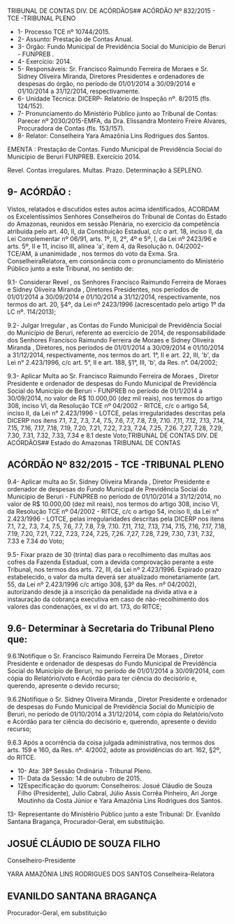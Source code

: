 TRIBUNAL DE CONTAS DIV. DE ACÓRDÃOS## ACÓRDÃO Nº 832/2015 - TCE -TRIBUNAL PLENO

- 1- Processo TCE nº 10744/2015.
- 2- Assunto: Prestação de Contas Anual.
- 3- Órgão: Fundo Municipal de Previdência Social do Município de Beruri - FUNPREB .
- 4- Exercício: 2014.
- 5-  Responsáveis: Sr.  Francisco  Raimundo  Ferreira  de  Moraes  e  Sr.  Sidney  Oliveira Miranda,  Diretores  Presidentes  e  ordenadores  de  despesas  do  órgão,  no  período  de 01/01/2014 a 30/09/2014 e 01/10/2014 a 31/12/2014, respectivamente.
- 6- Unidade Técnica: DICERP- Relatório de Inspeção nº. 8/2015 (fls. 124/152).
- 7-  Pronunciamento  do Ministério Público  junto  ao Tribunal  de Contas: Parecer  nº 2030/2015-EMFA, da Dra. Elissandra Monteiro Freire Alvares, Procuradora de Contas (fls. 153/157).
- 8- Relator: Conselheira Yara Amazônia Lins Rodrigues dos Santos.

EMENTA :  Prestação  de  Contas.  Fundo  Municipal de  Previdência  Social  do  Município  de  Beruri  FUNPREB. Exercício 2014.

Revel. Contas irregulares. Multas. Prazo. Determinação à SEPLENO.

## 9- ACÓRDÃO :

Vistos, relatados e discutidos estes autos acima identificados, ACORDAM os Excelentíssimos Senhores Conselheiros do Tribunal de Contas do Estado do Amazonas, reunidos em sessão Plenária, no exercício da competência atribuída pelo art.  40,  II, da Constituição Estadual, c/c o art. 18, inciso II, da Lei Complementar nº 06/91, arts. 1º, II, 2º, 4º e 5º, I, da Lei nº 2423/96 e arts. 5º, II e 11, inciso III, alínea 'a', item 4, da Resolução n. 04/2002-TCE/AM, à  unanimidade , nos  termos  do  voto  da  Exma.  Sra.  ConselheiraRelatora, em  consonância com  o  pronunciamento  do  Ministério  Público  junto  a  este Tribunal, no sentido de:

9.1-  Considerar  Revel , os  Senhores Francisco  Raimundo  Ferreira  de Moraes e Sidney Oliveira Miranda , Diretores Presidentes, nos períodos de 01/01/2014 a 30/09/2014 e 01/10/2014 a 31/12/2014, respectivamente, nos  termos do art. 20, §4º, da Lei nº 2423/1996 (acrescentado pelo artigo 1º da LC nº. 114/2013);

9.2- Julgar Irregular , as Contas do Fundo Municipal de Previdência Social do Município de Beruri, referente ao exercício de 2014, de responsabilidade dos Senhores Francisco  Raimundo  Ferreira  de Moraes e Sidney  Oliveira  Miranda ,  Diretores,  nos períodos de 01/01/2014 a 30/09/2014 e 01/10/2014 a 31/12/2014, respectivamente, nos termos do art. 1°, II e art. 22, III, 'b', da Lei n° 2.423/1996, c/c art. 5°, II e art. 188, §1°, III, 'b', da Res. n°. 04/2002;

9.3- Aplicar Multa ao Sr. Francisco Raimundo Ferreira de Moraes , Diretor Presidente  e  ordenador  de  despesas  do  Fundo  Municipal  de  Previdência  Social  do Município de Beruri - FUNPREB no período de 01/1/2014 a 30/09/2014, no  valor de R$ 10.000,00 (dez  mil  reais),  nos  termos  do  artigo  308,  inciso  VI,  da  Resolução  TCE  nº 04/2002  -  RITCE,  c/c  o  artigo  54,  inciso  II,  da  Lei  n°  2.423/1996  -  LOTCE,  pelas irregularidades descritas pela DICERP nos itens 7.1, 7.2, 7.3, 7.4, 7.5, 7.6, 7.7, 7.8, 7.9, 7.10. 7,11, 7.12, 7.13, 7.14, 7.15, 7.16, 7.17, 7.18, 7.19, 7.20, 7.21, 7.22, 7.23, 7.24, 7.25, 7,26. 7,27, 7.28, 7.29, 7.30, 7.31, 7.32, 7.33, 7.34 e 8.1 deste Voto;TRIBUNAL DE CONTAS DIV. DE ACÓRDÃOS## Estado do Amazonas TRIBUNAL DE CONTAS

## ACÓRDÃO Nº 832/2015 - TCE -TRIBUNAL PLENO

9.4-  Aplicar  multa ao  Sr. Sidney  Oliveira  Miranda ,  Diretor  Presidente  e ordenador de despesas do Fundo Municipal de Previdência Social do Município de Beruri -  FUNPREB no período de 01/10/2014 a 31/12/2014, no valor de R$ 10.000,00 (dez mil reais), nos termos do artigo 308, inciso VI, da Resolução TCE nº 04/2002 - RITCE, c/c o artigo 54, inciso  II, da Lei n° 2.423/1996  -  LOTCE, pelas irregularidades descritas pela DICERP nos itens 7.1, 7.2, 7.3, 7.4, 7.5,  7.6, 7.7,  7.8, 7.9, 7.10. 7,11, 7.12, 7.13, 7.14, 7.15, 7.16, 7.17, 7.18, 7.19, 7.20, 7.21, 7.22, 7.23, 7.24, 7.25, 7,26. 7,27, 7.28, 7.29, 7.30, 7.31, 7.32, 7.33 e 7.34 do Voto;

9.5-  Fixar  prazo  de 30  (trinta)  dias para  o  recolhimento  das  multas  aos cofres  da  Fazenda  Estadual,  com  a  devida  comprovação  perante  a  este  Tribunal,  nos termos  dos  arts.  72,  III,  da  Lei  nº  2.423/1996.  Expirado  prazo  estabelecido,  o  valor  da multa deverá ser atualizado monetariamente (art. 55, da Lei nº 2.423/1996 c/c artigo 308, §3º da Res. nº 04/2002), autorizando desde já a inscrição da penalidade na dívida ativa e a  instauração  da  cobrança  executiva  em  caso  de  não-recolhimento  dos  valores  das condenações, ex vi do art. 173, do RITCE;

## 9.6- Determinar à Secretaria do Tribunal Pleno que:

9.6.1Notifique o Sr. Francisco Raimundo Ferreira De Moraes , Diretor Presidente  e  ordenador  de  despesas  do  Fundo  Municipal  de  Previdência  Social  do Município de Beruri, no período de 01/01/2014 a 30/09/2014, com cópia do Relatório/voto e Acórdão para ter ciência do decisório e, querendo, apresente o devido recurso;

9.6.2Notifique  o  Sr. Sidney  Oliveira  Miranda ,  Diretor  Presidente  e ordenador de despesas do Fundo Municipal de Previdência Social do Município de Beruri, no período de 01/10/2014 a 31/12/2014, com cópia do Relatório/voto e Acórdão para ter ciência do decisório e, querendo, apresente o devido recurso;

9.6.3 Após a ocorrência da coisa julgada administrativa, nos termos dos arts. 159 e 160, da Res. nº. 4/2002, adote as providências do art. 162, §2º, do RITCE.

- 10- Ata: 38ª Sessão Ordinária - Tribunal Pleno.
- 11- Data da Sessão: 14 de outubro de 2015.
- 12Especificação do quorum: Conselheiros: Josué Cláudio de Souza Filho (Presidente), Julio Cabral, Júlio Assis Corrêa Pinheiro, Ari Jorge Moutinho da Costa Júnior e Yara Amazônia Lins Rodrigues dos Santos.

13- Representante do Ministério Público junto a este Tribunal: Dr. Evanildo Santana Bragança, Procurador-Geral, em substituição.

## JOSUÉ CLÁUDIO DE SOUZA FILHO

Conselheiro-Presidente

YARA AMAZÔNIA LINS RODRIGUES DOS SANTOS Conselheira-Relatora

## EVANILDO SANTANA BRAGANÇA

Procurador-Geral, em substituição